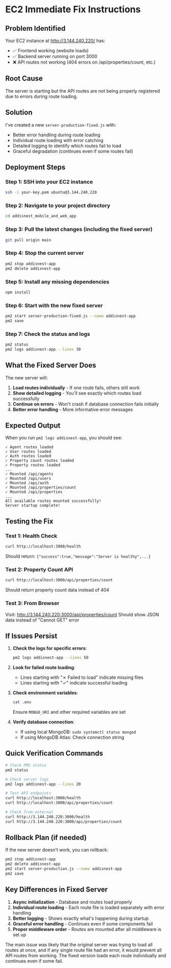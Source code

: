 # EC2 Immediate Fix Instructions

## Problem Identified
Your EC2 instance at http://3.144.240.220/ has:
- ✅ Frontend working (website loads)
- ✅ Backend server running on port 3000
- ❌ API routes not working (404 errors on /api/properties/count, etc.)

## Root Cause
The server is starting but the API routes are not being properly registered due to errors during route loading.

## Solution
I've created a new `server-production-fixed.js` with:
- Better error handling during route loading
- Individual route loading with error catching
- Detailed logging to identify which routes fail to load
- Graceful degradation (continues even if some routes fail)

## Deployment Steps

### Step 1: SSH into your EC2 instance
```bash
ssh -i your-key.pem ubuntu@3.144.240.220
```

### Step 2: Navigate to your project directory
```bash
cd addisnest_mobile_and_web_app
```

### Step 3: Pull the latest changes (including the fixed server)
```bash
git pull origin main
```

### Step 4: Stop the current server
```bash
pm2 stop addisnest-app
pm2 delete addisnest-app
```

### Step 5: Install any missing dependencies
```bash
npm install
```

### Step 6: Start with the new fixed server
```bash
pm2 start server-production-fixed.js --name addisnest-app
pm2 save
```

### Step 7: Check the status and logs
```bash
pm2 status
pm2 logs addisnest-app --lines 30
```

## What the Fixed Server Does

The new server will:
1. **Load routes individually** - If one route fails, others still work
2. **Show detailed logging** - You'll see exactly which routes load successfully
3. **Continue on errors** - Won't crash if database connection fails initially
4. **Better error handling** - More informative error messages

## Expected Output

When you run `pm2 logs addisnest-app`, you should see:
```
✓ Agent routes loaded
✓ User routes loaded
✓ Auth routes loaded
✓ Property count routes loaded
✓ Property routes loaded
...
✓ Mounted /api/agents
✓ Mounted /api/users
✓ Mounted /api/auth
✓ Mounted /api/properties/count
✓ Mounted /api/properties
...
All available routes mounted successfully!
Server startup complete!
```

## Testing the Fix

### Test 1: Health Check
```bash
curl http://localhost:3000/health
```
Should return: `{"success":true,"message":"Server is healthy",...}`

### Test 2: Property Count API
```bash
curl http://localhost:3000/api/properties/count
```
Should return property count data instead of 404

### Test 3: From Browser
Visit: http://3.144.240.220:3000/api/properties/count
Should show JSON data instead of "Cannot GET" error

## If Issues Persist

1. **Check the logs for specific errors**:
   ```bash
   pm2 logs addisnest-app --lines 50
   ```

2. **Look for failed route loading**:
   - Lines starting with "✗ Failed to load" indicate missing files
   - Lines starting with "✓" indicate successful loading

3. **Check environment variables**:
   ```bash
   cat .env
   ```
   Ensure `MONGO_URI` and other required variables are set

4. **Verify database connection**:
   - If using local MongoDB: `sudo systemctl status mongod`
   - If using MongoDB Atlas: Check connection string

## Quick Verification Commands

```bash
# Check PM2 status
pm2 status

# Check server logs
pm2 logs addisnest-app --lines 20

# Test API endpoints
curl http://localhost:3000/health
curl http://localhost:3000/api/properties/count

# Check from external
curl http://3.144.240.220:3000/health
curl http://3.144.240.220:3000/api/properties/count
```

## Rollback Plan (if needed)

If the new server doesn't work, you can rollback:
```bash
pm2 stop addisnest-app
pm2 delete addisnest-app
pm2 start server-production.js --name addisnest-app
pm2 save
```

## Key Differences in Fixed Server

1. **Async initialization** - Database and routes load properly
2. **Individual route loading** - Each route file is loaded separately with error handling
3. **Better logging** - Shows exactly what's happening during startup
4. **Graceful error handling** - Continues even if some components fail
5. **Proper middleware order** - Routes are mounted after all middleware is set up

The main issue was likely that the original server was trying to load all routes at once, and if any single route file had an error, it would prevent all API routes from working. The fixed version loads each route individually and continues even if some fail.
